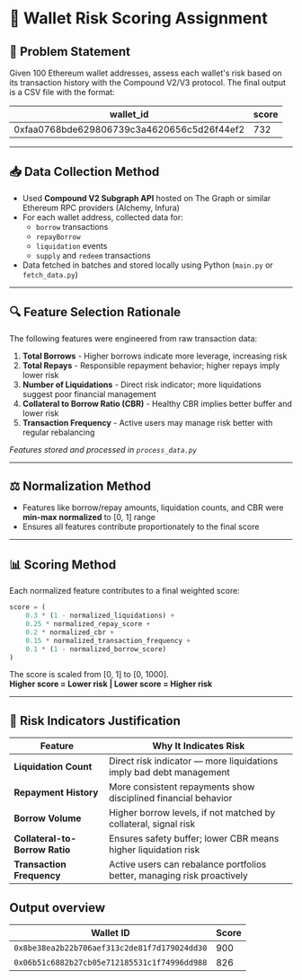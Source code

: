 # 🧠 Wallet Risk Scoring Assignment

## 🎯 Problem Statement
Given 100 Ethereum wallet addresses, assess each wallet's risk based on its transaction history with the Compound V2/V3 protocol. The final output is a CSV file with the format:

| wallet_id | score |
|-----------|--------|
| 0xfaa0768bde629806739c3a4620656c5d26f44ef2 | 732 |

---

## 📥 Data Collection Method
- Used **Compound V2 Subgraph API** hosted on The Graph or similar Ethereum RPC providers (Alchemy, Infura)
- For each wallet address, collected data for:
  - `borrow` transactions
  - `repayBorrow` 
  - `liquidation` events
  - `supply` and `redeem` transactions
- Data fetched in batches and stored locally using Python (`main.py` or `fetch_data.py`)

---

## 🔍 Feature Selection Rationale
The following features were engineered from raw transaction data:

1. **Total Borrows** - Higher borrows indicate more leverage, increasing risk
2. **Total Repays** - Responsible repayment behavior; higher repays imply lower risk
3. **Number of Liquidations** - Direct risk indicator; more liquidations suggest poor financial management
4. **Collateral to Borrow Ratio (CBR)** - Healthy CBR implies better buffer and lower risk
5. **Transaction Frequency** - Active users may manage risk better with regular rebalancing

*Features stored and processed in `process_data.py`*

---

## ⚖️ Normalization Method
- Features like borrow/repay amounts, liquidation counts, and CBR were **min-max normalized** to [0, 1] range
- Ensures all features contribute proportionately to the final score

---

## 📊 Scoring Method
Each normalized feature contributes to a final weighted score:

```python
score = (
    0.3 * (1 - normalized_liquidations) +
    0.25 * normalized_repay_score +
    0.2 * normalized_cbr +
    0.15 * normalized_transaction_frequency +
    0.1 * (1 - normalized_borrow_score)
)
```

The score is scaled from [0, 1] to [0, 1000].  
**Higher score = Lower risk | Lower score = Higher risk**

---

## 📌 Risk Indicators Justification

| Feature | Why It Indicates Risk |
|---------|----------------------|
| **Liquidation Count** | Direct risk indicator — more liquidations imply bad debt management |
| **Repayment History** | More consistent repayments show disciplined financial behavior |
| **Borrow Volume** | Higher borrow levels, if not matched by collateral, signal risk |
| **Collateral-to-Borrow Ratio** | Ensures safety buffer; lower CBR means higher liquidation risk |
| **Transaction Frequency** | Active users can rebalance portfolios better, managing risk proactively |

## Output overview
| Wallet ID                                    | Score |
| -------------------------------------------- | ----- |
| `0x8be38ea2b22b706aef313c2de81f7d179024dd30` | 900   |
| `0x06b51c6882b27cb05e712185531c1f74996dd988` | 826   |


